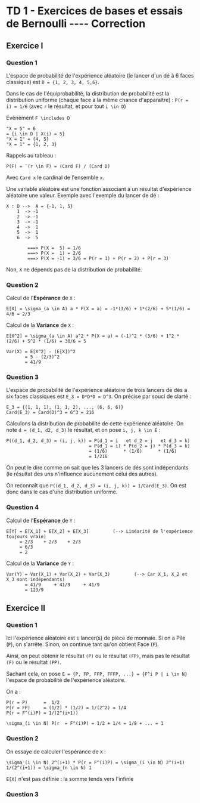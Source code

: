 # TD 1 - Exercices de bases et essais de Bernoulli ---- Correction

## Exercice I

### Question 1

L'espace de probabilité de l'expérience aléatoire (le lancer d'un dé à 6 faces classique) est ``D = {1, 2, 3, 4, 5,6}``.

Dans le cas de l'équiprobabilité, la distribution de probabilité est la distribution uniforme (chaque face a la même chance d'apparaître) : ``P(r = i) = 1/6`` (avec `r` le résultat, et pour tout ``i \in D``)

Évènement ``F \includes D``

```maths
"X = 5" = 6
= {i \in D | X(i) = 5}
"X = 1" = {4, 5}
"X = 1" = {1, 2, 3}
```

Rappels au tableau :
```maths
P(F) = ¨(r \in F) = (Card F) / (Card D)
``` 
Avec ``Card x`` le cardinal de l'ensemble `x`.

Une variable aléatoire est une fonction associant à un résultat d'expérience aléatoire une valeur. Exemple avec l'exemple du lancer de dé :

```maths
X : D -->  A = {-1, 1, 5}
    1  -> -1
    2  -> -1
    3  -> -1
    4  ->  1
    5  ->  1
    6  ->  5

        ===> P(X =  5) = 1/6
        ===> P(X =  1) = 2/6
        ===> P(X = -1) = 3/6 = P(r = 1) + P(r = 2) + P(r = 3)
```

Non, `X` ne dépends pas de la distribution de probabilité.

### Question 2

Calcul de l'**Espérance** de `X` :

```maths
E[X] = \sigma_(a \in A) a * P(X = a) = -1*(3/6) + 1*(2/6) + 5*(1/6) = 4/6 = 2/3
```

Calcul de la **Variance** de `X` :

```maths
E[X^2] = \sigma_(a \in A) a^2 * P(X = a) = (-1)^2 * (3/6) + 1^2 * (2/6) + 5^2 * (1/6) = 30/6 = 5

Var(X) = E[X^2] - (E[X])^2
       = 5 - (2/3)^2
       = 41/9
```

### Question 3

L'espace de probabilité de l'expérience aléatoire de trois lancers de dés a six faces classiques est ``E_3 = D*D*D = D^3``. On précise par souci de clarté :

```maths
E_3 = {(1, 1, 1), (1, 1, 2), ..., (6, 6, 6)}
Card(E_3) = Card(D)^3 = 6^3 = 216
```

Calculons la distribution de probabilité de cette expérience aléatoire. On note ``d = (d_1, d2, d_3)`` le résultat, et on pose ``i, j, k \in E`` :

```maths
P((d_1, d_2, d_3) = (i, j, k)) = P(d_1 = i   et d_2 = j   et d_3 = k)
                               = P(d_1 = i) * P(d_2 = j) * P(d_3 = k)
                               = (1/6)      * (1/6)      * (1/6)
                               = 1/216
```

On peut le dire comme on sait que les 3 lancers de dés sont indépendants (le résultat des uns n'influence aucunement celui des autres).

On reconnaît que ``P((d_1, d_2, d_3) = (i, j, k)) = 1/Card(E_3)``. On est donc dans le cas d'une distribution uniforme.

### Question 4

Calcul de l'**Espérance** de `Y` :

```maths
E[Y] = E[X_1] + E[X_2] + E[X_3]         (--> Linéarité de l'expérience toujours vraie)
     = 2/3    + 2/3    + 2/3
     = 6/3
     = 2
```

Calcul de la **Variance** de `Y` :

```maths
Var(Y) = Var(X_1) + Var(X_2) + Var(X_3)         (--> Car X_1, X_2 et X_3 sont indépendants)
       = 41/9     + 41/9     + 41/9
       = 123/9
```

## Exercice II

### Question 1

Ici l'expérience aléatoire est `i` lancer(s) de pièce de monnaie. Si on a Pile (`P`), on s'arrête. Sinon, on continue tant qu'on obtient Face (`F`).

Ainsi, on peut obtenir le résultat ``(P)`` ou le résultat ``(FP)``, mais pas le résultat ``(F)`` ou le résultat ``(PP)``.

Sachant cela, on pose ``E = {P, FP, FFP, FFFP, ...} = {F^i P | i \in N}`` l'espace de probabilité de l'expérience aléatoire.

On a :

```maths
P(r = P)      =  1/2
P(r = FP)     = (1/2) * (1/2) = 1/(2^2) = 1/4
P(r = F^(i)P) = 1/(2^(i+1))

\sigma_(i \in N) P(r  = F^(i)P) = 1/2 + 1/4 = 1/8 + ... = 1
```

### Question 2

On essaye de calculer l'espérance de `X` :

```
\sigma_(i \in N) 2^(i+1) * P(r = F^(i)P) = \sigma_(i \in N) 2^(i+1) 1/(2^(i+1)) = \sigma_(n \in N) 1
```

``E[X]`` n'est pas définie : la somme tends vers l'infinie


### Question 3

